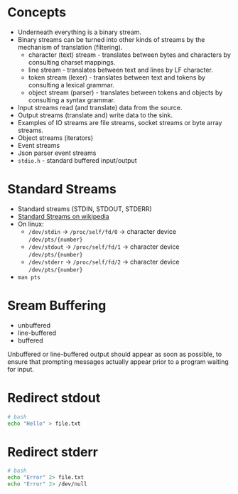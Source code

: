 # Concepts
- Underneath everything is a binary stream.
- Binary streams can be turned into other kinds of streams by the mechanism of translation (filtering).
    + character (text) stream - translates between bytes and characters by consulting charset mappings.
    + line stream - translates between text and lines by LF character.
    + token stream (lexer) - translates between text and tokens by consulting a lexical grammar.
    + object stream (parser) - translates between tokens and objects by consulting a syntax grammar.
- Input streams read (and translate) data from the source.
- Output streams (translate and) write data to the sink.
- Examples of IO streams are file streams, socket streams or byte array streams.
- Object streams (iterators)
- Event streams
- Json parser event streams
- `stdio.h` - standard buffered input/output

# Standard Streams
- Standard streams (STDIN, STDOUT, STDERR)
- [Standard Streams on wikipedia](https://en.wikipedia.org/wiki/Standard_streams)
- On linux:
    + `/dev/stdin` -> `/proc/self/fd/0` -> character device `/dev/pts/{number}`
    + `/dev/stdout` -> `/proc/self/fd/1` -> character device `/dev/pts/{number}`
    + `/dev/stderr` -> `/proc/self/fd/2` -> character device `/dev/pts/{number}`
- `man pts`

# Sream Buffering
- unbuffered
- line-buffered
- buffered

Unbuffered or line-buffered output should appear as soon as possible, to ensure that prompting messages actually appear prior to a program waiting for input.

# Redirect stdout
```bash
# bash
echo "Hello" > file.txt
```

# Redirect stderr
```bash
# bash
echo "Error" 2> file.txt
echo "Error" 2> /dev/null
```
